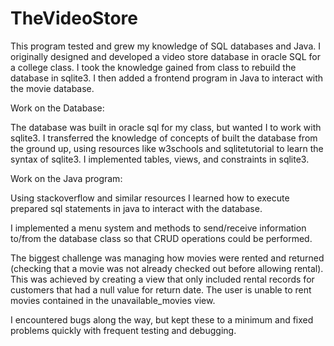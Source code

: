 # TheVideoStore

This program tested and grew my knowledge of SQL databases and Java. 
I originally designed and developed a video store database in oracle SQL for a college class. I took the knowledge gained from class to rebuild the database in sqlite3. I then added a frontend program in Java to interact with the movie database. 

Work on the Database:

The database was built in oracle sql for my class, but wanted I to work with sqlite3. 
I transferred the knowledge of concepts of built the database from the ground up, using resources like w3schools and sqlitetutorial to learn the syntax of sqlite3. 
I implemented tables, views, and constraints in sqlite3.


Work on the Java program:

Using stackoverflow and similar resources I learned how to execute prepared sql statements in java to interact with the database. 

I implemented a menu system and methods to send/receive information to/from the database class so that CRUD operations could be performed. 

The biggest challenge was managing how movies were rented and returned (checking that a movie was not already checked out before allowing rental). 
This was achieved by creating a view that only included rental records for customers that had a null value for return date.
The user is unable to rent movies contained in the unavailable_movies view. 

I encountered bugs along the way, but kept these to a minimum and fixed problems quickly with frequent testing and debugging. 
